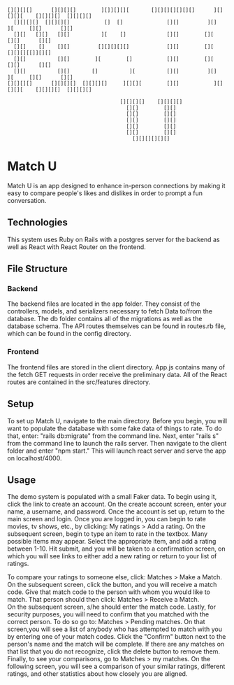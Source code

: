 <!-- language: lang-none -->
    [][][][]      [][][][]        ][]][][][       [][][][][][][]      ][][][][    [][][][]  [][][][]
      [][][][]  [][][][]           []  []              [][]         ][]      ][     [][]      [][]
      [][]   [][]   [][]          ][    []             [][]        [][              [][]      [][]  
      [][]    []    [][]         [][][][][]            [][]        [][              [][][][[]][][]  
      [][]          [][]        ][        []           [][]        [][              [][]      [][]
      [][]          [][]       []          ][          [][]         ][]      ][     [][]      [][]
    [][][][]      [][][][]  [][][][]     ][][][        [][]           ][][][][    [][][][]  [][][][]
                                        
                                        [][][][]    [][][][]
                                          [][]        [][]
                                          [][]        [][]
                                          [][]        [][]
                                          [][]        [][]
                                          [][]        [][]     
                                            [][][][][][]
                                    
 
# Match U
Match U is an app designed to enhance in-person connections by making it easy to compare people's likes and dislikes in order to prompt a fun conversation.

## Technologies
This system uses Ruby on Rails with a postgres server for the backend as well as React with React Router on the frontend.

## File Structure
### Backend
The backend files are located in the app folder. They consist of the controllers, models, and serializers necessary to fetch Data to/from the database. 
The db folder contains all of the migrations as well as the database schema.
The API routes themselves can be found in routes.rb file, which can be found in the config directory.

### Frontend
The frontend files are stored in the client directory.
App.js contains many of the fetch GET requests in order receive the preliminary data.
All of the React routes are contained in the src/features directory.
    
## Setup
To set up Match U, navigate to the main directory.
Before you begin, you will want to populate the database with some fake data of things to rate. To do that, enter: "rails db:migrate" from the command line.
Next, enter "rails s" from the command line to launch the rails server. 
Then navigate to the client folder and enter "npm start." This will launch react server and serve the app on localhost/4000.

## Usage
The demo system is populated with a small Faker data. To begin using it, click the link to create an account.
On the create account screen, enter your name, a username, and password.
Once the account is set up, return to the main screen and login.
Once you are logged in, you can begin to rate movies, tv shows, etc., by clicking: 
My ratings > Add a rating.
On the subsequent screen, begin to type an item to rate in the textbox. Many possible items may appear. Select the appropriate item, and add a rating between 1-10.
Hit submit, and you will be taken to a confirmation screen, on which you will see links to either add a new rating or return to your list of ratings.

To compare your ratings to someone else, click: Matches > Make a Match.
On the subsequent screen, click the button, and you will receive a match code. 
Give that match code to the person with whom you would like to match. 
That person should then click: Matches > Receive a Match.  
On the subsequent screen, s/he should enter the match code.
Lastly, for security purposes, you will need to confirm that you matched with the correct person. 
To do so go to: Matches > Pending matches.
On that screen,you will see a list of anybody who has attempted to match with you by entering one of your match codes. 
Click the "Confirm" button next to the person's name and the match will be complete.
If there are any matches on that list that you do not recognize, click the delete button to remove them. 
Finally, to see your comparisons, go to Matches > my matches.
On the following screen, you will see a comparison of your similar ratings, different ratings, and other statistics about how closely you are aligned. 